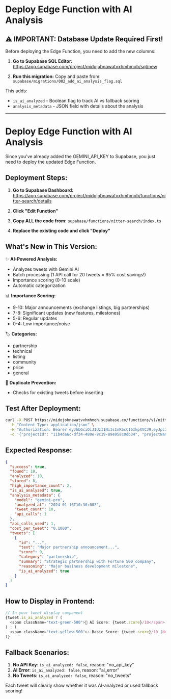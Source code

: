 # Deploy Edge Function with AI Analysis

## ⚠️ IMPORTANT: Database Update Required First!

Before deploying the Edge Function, you need to add the new columns:

1. **Go to Supabase SQL Editor:**
   https://app.supabase.com/project/midojobnawatvxhmhmoh/sql/new

2. **Run this migration:**
   Copy and paste from: `supabase/migrations/002_add_ai_analysis_flag.sql`

This adds:
- `is_ai_analyzed` - Boolean flag to track AI vs fallback scoring
- `analysis_metadata` - JSON field with details about the analysis

---

# Deploy Edge Function with AI Analysis

Since you've already added the GEMINI_API_KEY to Supabase, you just need to deploy the updated Edge Function.

## Deployment Steps:

1. **Go to Supabase Dashboard:**
   https://app.supabase.com/project/midojobnawatvxhmhmoh/functions/nitter-search/details

2. **Click "Edit Function"**

3. **Copy ALL the code from:**
   `supabase/functions/nitter-search/index.ts`

4. **Replace the existing code and click "Deploy"**

## What's New in This Version:

✨ **AI-Powered Analysis:**
- Analyzes tweets with Gemini AI
- Batch processing (1 API call for 20 tweets = 95% cost savings!)
- Importance scoring (0-10 scale)
- Automatic categorization

📊 **Importance Scoring:**
- 9-10: Major announcements (exchange listings, big partnerships)
- 7-8: Significant updates (new features, milestones)
- 5-6: Regular updates
- 0-4: Low importance/noise

🏷️ **Categories:**
- partnership
- technical
- listing
- community
- price
- general

🔁 **Duplicate Prevention:**
- Checks for existing tweets before inserting

## Test After Deployment:

```bash
curl -X POST https://midojobnawatvxhmhmoh.supabase.co/functions/v1/nitter-search \
  -H "Content-Type: application/json" \
  -H "Authorization: Bearer eyJhbGciOiJIUzI1NiIsInR5cCI6IkpXVCJ9.eyJpc3MiOiJzdXBhYmFzZSIsInJlZiI6Im1pZG9qb2JuYXdhdHZ4aG1obW9oIiwicm9sZSI6ImFub24iLCJpYXQiOjE3NDk5ODkwMTUsImV4cCI6MjA2NTU2NTAxNX0.IkMaej6nrxf6XoMyO51vNDw4kvhcNy0Q6yW_jdxZ578" \
  -d '{"projectId": "11b4da6c-df34-480e-9c19-89e958c0db34", "projectName": "Kaspa", "symbol": "KAS", "twitterHandle": "KaspaCurrency"}'
```

## Expected Response:
```json
{
  "success": true,
  "found": 10,
  "analyzed": 10,
  "stored": 8,
  "high_importance_count": 2,
  "is_ai_analyzed": true,
  "analysis_metadata": {
    "model": "gemini-pro",
    "analyzed_at": "2024-01-16T10:30:00Z",
    "tweet_count": 10,
    "api_calls": 1
  },
  "api_calls_used": 1,
  "cost_per_tweet": "0.1000",
  "tweets": [
    {
      "id": "...",
      "text": "Major partnership announcement...",
      "score": 9,
      "category": "partnership",
      "summary": "Strategic partnership with Fortune 500 company",
      "reasoning": "Major business development milestone",
      "is_ai_analyzed": true
    }
  ]
}
```

## How to Display in Frontend:

```typescript
// In your tweet display component
{tweet.is_ai_analyzed ? (
  <span className="text-green-500">🤖 AI Score: {tweet.score}/10</span>
) : (
  <span className="text-yellow-500">⚠️ Basic Score: {tweet.score}/10 (No AI)</span>
)}
```

## Fallback Scenarios:

1. **No API Key**: `is_ai_analyzed: false`, reason: "no_api_key"
2. **AI Error**: `is_ai_analyzed: false`, reason: "ai_error" 
3. **No Tweets**: `is_ai_analyzed: false`, reason: "no_tweets"

Each tweet will clearly show whether it was AI-analyzed or used fallback scoring!